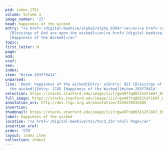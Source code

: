 ```yaml
---
pid: index_1751
volume: Volume 3
image_number: '23'
head: happiness of the wicked
entry: "<a href='/digital-beehive/alpha2/alpha_0394/'>a</a>|<a href='/digital-beehive/toc/toc2_172/'>923
  [Blessings of God are upon the wicked]</a>|<a href='/digital-beehive/toc/toc2_339/'>1745
  [Happiness of the Wicked]</a>"
topic: 
first_letter: H
page: 
add: 
xref: 
see: 
index: 
item: "#item-293f79414"
unparsed: 
line: 'Head: happiness of the wicked|Entry: a|Entry: 923 [Blessings of God are upon
  the wicked]|Entry: 1745 [Happiness of the Wicked]|#item-293f79414'
selection: https://stacks.stanford.edu/image/iiif/gw497tq8651%2F1607_0966/817,1193,693,123/full/0/default.jpg
full_image: https://stacks.stanford.edu/image/iiif/gw497tq8651%2F1607_0966/full/full/0/default.jpg
annotation_uri: http://dev.llgc.org.uk/annotation/1559239433405
insertion: 
thumbnail: https://stacks.stanford.edu/image/iiif/gw497tq8651%2F1607_0966/817,1193,693,123/150,/0/default.jpg
label: happiness of the wicked
location: "<a href='/digital-beehive/toc/toc3_23/'>Full Page</a>"
insertion_xref: 
order: '570'
layout: index_item
collection: index2
---
```

